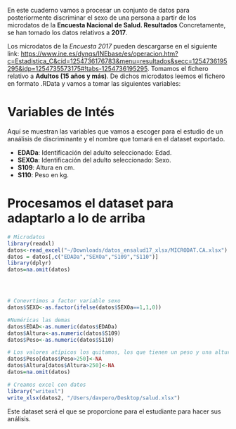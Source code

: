 En este cuaderno vamos a procesar un conjunto de datos para
posteriormente discriminar el sexo de una persona a partir de los
microdatos de la **Encuesta Nacional de Salud. Resultados**
Concretamente, se han tomado los datos relativos a **2017**.

Los microdatos de la *Encuesta 2017* pueden descargarse en el siguiente
link:
<https://www.ine.es/dyngs/INEbase/es/operacion.htm?c=Estadistica_C&cid=1254736176783&menu=resultados&secc=1254736195295&idp=1254735573175#!tabs-1254736195295>.
Tomamos el fichero relativo a **Adultos (15 años y más)**. De dichos
microdatos leemos el fichero en formato .RData y vamos a tomar las
siguientes variables:

# Variables de Intés

Aquí se muestran las variables que vamos a escoger para el estudio de un
anaálisis de discriminante y el nombre que tomará en el dataset
exportado.

-   **EDADa**: Identificación del adulto seleccionado: Edad.
-   **SEXOa**: Identificación del adulto seleccionado: Sexo.
-   **S109**: Altura en cm.
-   **S110**: Peso en kg.

# Procesamos el dataset para adaptarlo a lo de arriba

``` r
# Microdatos
library(readxl)
datos<-read_excel("~/Downloads/datos_ensalud17_xlsx/MICRODAT.CA.xlsx")
datos = datos[,c("EDADa","SEXOa","S109","S110")]
library(dplyr)
datos=na.omit(datos)




# Conevrtimos a factor variable sexo
datos$SEXO<-as.factor(ifelse(datos$SEXOa==1,1,0))

#Numéricas las demas
datos$EDAD<-as.numeric(datos$EDADa)
datos$Altura<-as.numeric(datos$S109)
datos$Peso<-as.numeric(datos$S110)

# Los valores atípicos los quitamos, los que tienen un peso y una altura que no tiene sentido
datos$Peso[datos$Peso>250]<-NA
datos$Altura[datos$Altura>250]<-NA
datos=na.omit(datos)

# Creamos excel con datos
library("writexl")
write_xlsx(datos2, "/Users/davpero/Desktop/salud.xlsx")
```

Este dataset será el que se proporcione para el estudiante para hacer
sus análisis.
